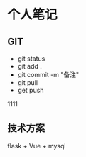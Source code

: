 # 个人笔记
## GIT
- git status 
- git add .
- git commit -m "备注"
- git pull 
- get push 

1111

## 技术方案
flask + Vue + mysql 
